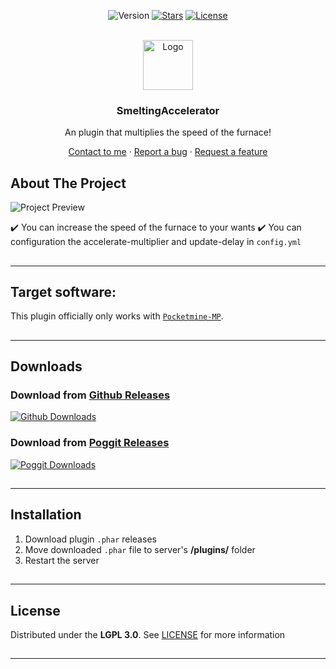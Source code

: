 <!-- PROJECT BADGES -->
<div align="center">

![Version][version-badge]
[![Stars][stars-badge]][stars-url]
[![License][license-badge]][license-url]

</div>


<!-- PROJECT LOGO -->
<br />
<div align="center">
  <img src="https://raw.githubusercontent.com/presentkim-pm/SmeltingAccelerator/main/assets/icon.png" alt="Logo" width="80" height="80">
  <h3>SmeltingAccelerator</h3>
  <p align="center">
    An plugin that multiplies the speed of the furnace!

[Contact to me][author-discord] · [Report a bug][issues-url] · [Request a feature][issues-url]

  </p>
</div>


<!-- ABOUT THE PROJECT -->

## About The Project

![Project Preview][project-preview]

:heavy_check_mark: You can increase the speed of the furnace to your wants
:heavy_check_mark: You can configuration the accelerate-multiplier and update-delay in `config.yml`

##

-----

## Target software:

This plugin officially only works with [`Pocketmine-MP`](https://github.com/pmmp/PocketMine-MP/).

##

-----

## Downloads

### Download from [Github Releases][releases-url]

[![Github Downloads][release-badge]][releases-url]

###

### Download from [Poggit Releases][poggit-release-url]

[![Poggit Downloads][poggit-downloads-badge]][poggit-release-url]

##

-----

## Installation

1) Download plugin `.phar` releases
2) Move downloaded `.phar` file to server's **/plugins/** folder
3) Restart the server

##

-----

## License

Distributed under the **LGPL 3.0**. See [LICENSE][license-url] for more information

##

-----

[author-discord]: https://discordapp.com/users/345772340279508993

[poggit-ci-badge]: https://poggit.pmmp.io/ci.shield/presentkim-pm/SmeltingAccelerator/SmeltingAccelerator?style=for-the-badge

[poggit-version-badge]: https://poggit.pmmp.io/shield.api/SmeltingAccelerator?style=for-the-badge

[poggit-downloads-badge]: https://poggit.pmmp.io/shield.dl.total/SmeltingAccelerator?style=for-the-badge

[version-badge]: https://img.shields.io/github/v/release/presentkim-pm/SmeltingAccelerator?display_name=tag&style=for-the-badge&label=VERSION

[release-badge]: https://img.shields.io/github/downloads/presentkim-pm/SmeltingAccelerator/total?style=for-the-badge&label=GITHUB%20

[stars-badge]: https://img.shields.io/github/stars/presentkim-pm/SmeltingAccelerator.svg?style=for-the-badge

[license-badge]: https://img.shields.io/github/license/presentkim-pm/SmeltingAccelerator.svg?style=for-the-badge

[poggit-ci-url]: https://poggit.pmmp.io/ci/presentkim-pm/SmeltingAccelerator/SmeltingAccelerator

[poggit-release-url]: https://poggit.pmmp.io/p/SmeltingAccelerator

[stars-url]: https://github.com/presentkim-pm/SmeltingAccelerator/stargazers

[releases-url]: https://github.com/presentkim-pm/SmeltingAccelerator/releases

[issues-url]: https://github.com/presentkim-pm/SmeltingAccelerator/issues

[license-url]: https://github.com/presentkim-pm/SmeltingAccelerator/blob/main/LICENSE

[project-icon]: https://raw.githubusercontent.com/presentkim-pm/SmeltingAccelerator/main/assets/icon.png

[project-preview]: https://raw.githubusercontent.com/presentkim-pm/SmeltingAccelerator/main/assets/preview.gif
